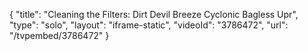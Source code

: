 {
    "title": "Cleaning the Filters: Dirt Devil Breeze Cyclonic Bagless Upr",
    "type": "solo",
    "layout": "iframe-static",
    "videoId": "3786472",
    "url": "\/tvpembed\/3786472"
}